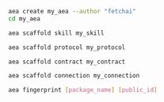 ``` bash
aea create my_aea --author "fetchai"
cd my_aea
```

``` bash
aea scaffold skill my_skill
```

``` bash
aea scaffold protocol my_protocol
```

``` bash
aea scaffold contract my_contract
```

``` bash
aea scaffold connection my_connection
```

``` bash
aea fingerprint [package_name] [public_id]
```
